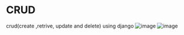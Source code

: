 # CRUD
crud(create ,retrive, update and delete) using django
![image](https://user-images.githubusercontent.com/89827931/213171652-2561903e-cdd3-4949-96a3-5a7242728a73.png)
![image](https://user-images.githubusercontent.com/89827931/213171720-e1ee5cc9-18b2-47cc-894a-7119cf7ee599.png)

